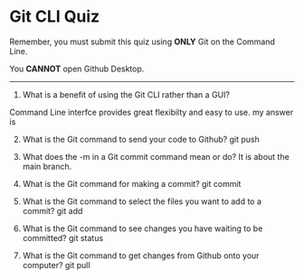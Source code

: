 # Git CLI Quiz

Remember, you must submit this quiz using **ONLY** Git on the Command Line.

You **CANNOT** open Github Desktop.

---

1. What is a benefit of using the Git CLI rather than a GUI?

<!-- Write your answer here -->

Command Line interfce provides great flexibilty and easy to use.
my answer is

2. What is the Git command to send your code to Github?
   git push

<!-- Write your answer here -->

3. What does the -m in a Git commit command mean or do?
   It is about the main branch.

<!-- Write your answer here -->

4. What is the Git command for making a commit?
   git commit

<!-- Write your answer here -->

5. What is the Git command to select the files you want to add to a commit?
   git add

<!-- Write your answer here -->

6. What is the Git command to see changes you have waiting to be committed?
   git status

<!-- Write your answer here -->

7. What is the Git command to get changes from Github onto your computer?
   git pull

<!-- Write your answer here -->
